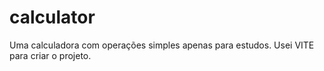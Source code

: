 # calculator

Uma calculadora com operações simples apenas para estudos. 
Usei VITE para criar o projeto.

